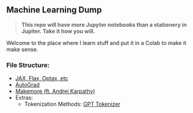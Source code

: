 ## Machine Learning Dump

> **This repo will have more Jupyter notebooks than a stationery in Jupiter. Take it how you will.**

Welcome to the place where I learn stuff and put it in a Colab to make it make sense.

### File Structure:

- [JAX, Flax, Optax, etc](jax/)
- [AutoGrad](autograd/)
- [Makemore (ft. Andrej Karpathy)](makemore/)
- Extras:
  - Tokenization Methods: [GPT Tokenizer](./GPT_Tokenizer.ipynb)
